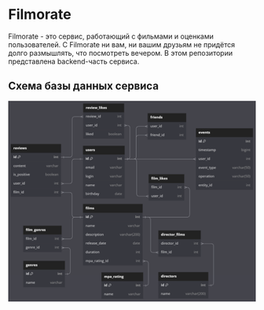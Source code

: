 # Filmorate
Filmorate - это сервис, работающий с фильмами и оценками пользователей. С Filmorate ни вам, ни вашим друзьям не придётся долго размышлять, что посмотреть вечером. В этом репозитории представлена backend-часть сервиса.

## Схема базы данных сервиса

![db_diagram](filmorate_db_scheme.png)
